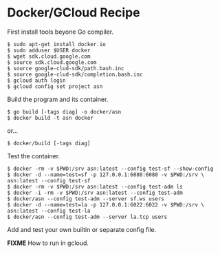 # Docker/GCloud Recipe

First install tools beyone Go compiler.

    $ sudo apt-get install docker.io
    $ sudo adduser $USER docker
    $ wget sdk.cloud.google.com
    $ source sdk.cloud.google.com
    $ source google-clud-sdk/path.bash.inc
    $ source google-clud-sdk/completion.bash.inc
    $ gcloud auth login
    $ gcloud config set project asn

Build the program and its container.

    $ go build [-tags diag] -o docker/asn
    $ docker build -t asn docker

or...

    $ docker/build [-tags diag]

Test the container.

    $ docker -rm -v $PWD:/srv asn:latest --config test-sf --show-config
    $ docker -d --name=test=sf -p 127.0.0.1:6080:6080 -v $PWD:/srv \
	asn:latest --config test-sf
    $ docker -rm -v $PWD:/srv asn:latest --config test-adm ls
    $ docker -i -rm -v $PWD:/srv asn:latest --config test-adm
    $ docker/asn --config test-adm --server sf.ws users
    $ docker -d --name=test=la -p 127.0.0.1:6022:6022 -v $PWD:/srv \
	asn:latest --config test-la
    $ docker/asn --config test-adm --server la.tcp users

Add and test your own builtin or separate config file.

**FIXME** How to run in gcloud.
